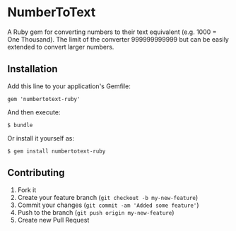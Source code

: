 # NumberToText
A Ruby gem for converting numbers to their text equivalent (e.g. 1000 = One Thousand). The limit of the converter 999999999999 but can be easily extended to convert larger numbers.

## Installation
Add this line to your application's Gemfile:

    gem 'numbertotext-ruby'

And then execute:

    $ bundle

Or install it yourself as:

    $ gem install numbertotext-ruby


## Contributing

1. Fork it
2. Create your feature branch (`git checkout -b my-new-feature`)
3. Commit your changes (`git commit -am 'Added some feature'`)
4. Push to the branch (`git push origin my-new-feature`)
5. Create new Pull Request

